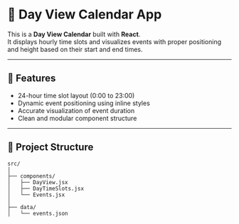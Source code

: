 # 📅 Day View Calendar App

This is a **Day View Calendar** built with **React**.  
It displays hourly time slots and visualizes events with proper positioning and height based on their start and end times.

---

## 🚀 Features

- 24-hour time slot layout (0:00 to 23:00)
- Dynamic event positioning using inline styles
- Accurate visualization of event duration
- Clean and modular component structure

---

## 📁 Project Structure

```
src/
│
├── components/
│   ├── DayView.jsx
│   ├── DayTimeSlots.jsx
│   └── Events.jsx
│
├── data/
│   └── events.json
```
